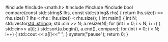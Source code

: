 #include <iostream>
#include <math.h>
#include <vector>
#include <algorithm>
#include <string>
bool compare(const std::string& lhs, const std::string& rhs) {
	return lhs.size() == rhs.size() ? lhs < rhs : lhs.size() < rhs.size();
}
int main() {
	int N; 
	std::vector<std::string>a;
	std::cin >> N;
	a.resize(N);
	for (int i = 0; i < N; i++) {
		std::cin>> a[i];
	}
	std::sort(a.begin(), a.end(), compare);
	for (int i = 0; i < N; i++) {
		std::cout << a[i]<<" ";
	}
	system("pause");
	return 0;
}
